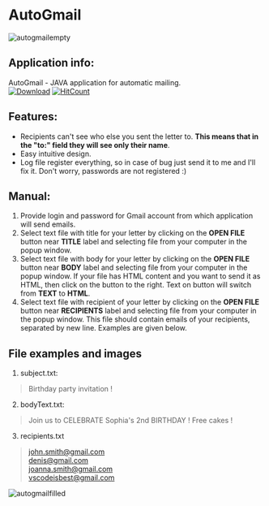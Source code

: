 # AutoGmail
![autogmailempty](https://i.imgur.com/rOvi6ne.jpg)
## Application info:
AutoGmail - JAVA application for automatic mailing.\
[![Download](https://api.bintray.com/packages/icon/icon-sdk/icon-sdk/images/download.svg)](https://bintray.com/icon/icon-sdk/icon-sdk/1.0.0)  [![HitCount](http://hits.dwyl.com/MrSydar/AutoGmail.svg)](http://hits.dwyl.com/MrSydar/AutoGmail)
## Features:
- Recipients can't see who else you sent the letter to. **This means that in the "to:" field they will see only their name**.
- Easy intuitive design.
- Log file register everything, so in case of bug just send it to me and I'll fix it. Don't worry, passwords are not registered :)
## Manual:
1. Provide login and password for Gmail account from which application will send emails.
2. Select text file with title for your letter by clicking on the **OPEN FILE** button near **TITLE** label and selecting file from your computer in the popup window.
3. Select text file with body for your letter by clicking on the **OPEN FILE** button near **BODY** label and selecting file from your computer in the popup window. 
If your file has HTML content and you want to send it as HTML, then click on the button to the right. Text on button will switch from **TEXT** to **HTML**.
4. Select text file with recipient of your letter by clicking on the **OPEN FILE** button near **RECIPIENTS** label and selecting file from your computer in the popup window.
This file should contain emails of your recipients, separated by new line. Examples are given below.
## File examples and images
1. subject.txt:

> Birthday party invitation !

2. bodyText.txt:

> Join us to CELEBRATE Sophia's 2nd BIRTHDAY !
> Free cakes !

3. recipients.txt

> john.smith@gmail.com\
> denis@gmail.com\
> joanna.smith@gmail.com\
> vscodeisbest@gmail.com

![autogmailfilled](https://i.imgur.com/IqfieTu.png)
